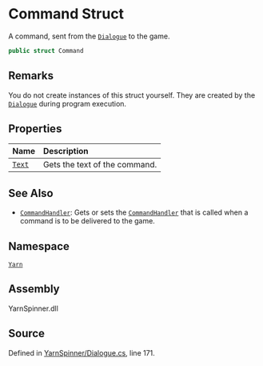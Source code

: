 <!-- This file was generated by a tool. Do not edit this file by hand. -->

# Command Struct

A command, sent from the [`Dialogue`](/api/csharp/yarn/dialogue.md) to the game.


```csharp
public struct Command
```
## Remarks

You do not create instances of this struct yourself. They are
created by the [`Dialogue`](/api/csharp/yarn/dialogue.md) during program execution.




## Properties
|Name|Description|
|:---|:---|
|[`Text`](/api/csharp/yarn/command.text.md)| Gets the text of the command. |
## See Also
* [`CommandHandler`](/api/csharp/yarn/dialogue.commandhandler.md): 
Gets or sets the [`CommandHandler`](/api/csharp/yarn/commandhandler.md) that is
called when a command is to be delivered to the game.

## Namespace
[`Yarn`](/api/csharp/yarn/README.md)

## Assembly
YarnSpinner.dll

## Source
Defined in [YarnSpinner/Dialogue.cs](https://github.com/YarnSpinnerTool/YarnSpinner//blob/develop/YarnSpinner/Dialogue.cs#L171), line 171.
